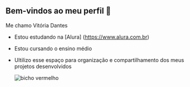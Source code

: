 ## Bem-vindos ao meu perfil 💙

 Me chamo Vitória Dantes
- Estou estudando na [Alura] (https://www.alura.com.br)
- Estou cursando o ensino médio
- Ultilizo esse espaço para organização e compartilhamento dos meus projetos desenvolvidos

  ![bicho vermelho](https://media1.tenor.com/m/dujrW61Bbg0AAAAC/elmo-shrug.gif)
